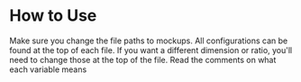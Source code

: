 # How to Use
Make sure you change the file paths to mockups. All configurations can be found at the top of each file. If you want a different dimension or ratio, you'll need to change those at the top of the file. Read the comments on what each variable means